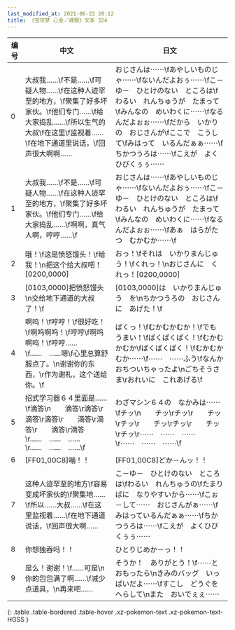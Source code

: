 ```yaml
---
last_modified_at: 2021-06-22 20:12
title: 《宝可梦 心金／魂银》文本 324
---
```

| 编号 | 中文 | 日文 |
| ---- | ---- | ---- |
| 0 | 大叔我……\f不是……\f可疑人物……\f在这种人迹罕至的地方，\f聚集了好多坏家伙。\f他们专门……\f给大家捣乱……\f所以生气的大叔\f在这里\f监视着……\f在地下通道里说话，\f回声很大啊啊…… | おじさんは⋯⋯\fあやしいものじゃ⋯⋯\fないんだよおぅ⋯⋯\fこ－ゆ－　ひとけのない　ところは\fわるい　れんちゅうが　たまって\fみんなの　めいわくに⋯⋯\fなるんだよぉぉ⋯⋯\fだから　いかりの　おじさんが\fここで　こうして\fみはって　いるんだぁぁ⋯⋯\fちかつうろは⋯⋯\fこえが　よくひびくぅぅ⋯⋯ |
| 1 | 大叔我……\f不是……\f可疑人物……\f在这种人迹罕至的地方，\f聚集了好多坏家伙。\f他们专门……\f给大家捣乱……\f啊啊，真气人啊，哼哼……\f | おじさんは⋯⋯\fあやしいものじゃ⋯⋯\fないんだよおぅ⋯⋯\fこ－ゆ－　ひとけのない　ところは\fわるい　れんちゅうが　たまって\fみんなの　めいわくに⋯⋯\fなるんだよぉぉ⋯⋯\fあぁ　はらがたつ　むかむか⋯⋯\f |
| 2 | 哦！\f这是愤怒馒头！\f给我！\n把这个给大叔吧！[0200,0000] | おっ！\fそれは　いかりまんじゅう！\fくれっ！\nおじさんに　くれっ！[0200,0000] |
| 3 | [0103,0000]把愤怒馒头\n交给地下通道的大叔了！\f | [0103,0000]は　いかりまんじゅう　を\nちかつうろの　おじさんに　あげた！\f |
| 4 | 啊呜！\f哼哼！\f很好吃！\f啊呜啊呜！\f哼哼\f啊呜啊呜！\f哼哼……\f……　……嗯\f心里总算舒服点了。\n谢谢你的东西，\r作为谢礼，这个送给你。\f | ぱくっ！\fむかむかむか！\fでも　うまい！\fぱくぱくぱく！\fむかむかむか\fぱくぱくぱく！\fむかむかむか⋯⋯\f⋯⋯　⋯⋯ふう\fなんか　おちついちゃったよ\nごちそうさま\rおれいに　これあげる\f |
| 5 | 招式学习器６４里面是……\f滴答\n　　滴答\r滴答\r　　滴答\r滴答\r　　滴答\r滴答\r　　滴答\r滴答\r……　……　……\r……　……　……\f | わざマシン６４の　なかみは⋯⋯\fチッ\n　　チッ\rチッ\r　　チッ\rチッ\r　　チッ\rチッ\r　　チッ\rチッ\r⋯⋯　⋯⋯　⋯⋯\r⋯⋯　⋯⋯　⋯⋯\f |
| 6 | [FF01,00C8]嘣！！ | [FF01,00C8]どか－んッ！！ |
| 7 | 这种人迹罕至的地方\f容易变成坏家伙的\f聚集地……\f所以……大叔……\f在这里监视着……\f在地下通道说话，\f回声很大啊…… | こ－ゆ－　ひとけのない　ところは\fわるい　れんちゅうの\fたまりばに　なりやすいから⋯⋯\fこぉ－して⋯⋯　おじさんがぁ⋯⋯\fみはっているんだぁぁ⋯⋯\fちかつうろは⋯⋯\fこえが　よくひびくぅぅ⋯⋯ |
| 8 | 你想独吞吗！！ | ひとりじめか－っ！！ |
| 9 | 是么！谢谢！\f……可是\n你的包包满了啊……\f减少点道具，\n再来吧…… | そうか！　ありがとう！\f⋯⋯と　おもったら\nきみのバッグ　いっぱいだよ⋯⋯\fすこし　どうぐを　へらして\nまた　おいでぇぇ⋯⋯ |
{: .table .table-bordered .table-hover .xz-pokemon-text .xz-pokemon-text-HGSS }